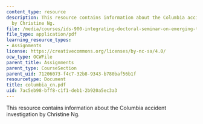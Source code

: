 ```yaml
---
content_type: resource
description: This resource contains information about the Columbia accident investigation
  by Christine Ng.
file: /media/courses/ids-900-integrating-doctoral-seminar-on-emerging-technologies-fall-2005/7ac5eb98bff8c1f1deb12b920a5ec3a3_columbia_cn.pdf
file_type: application/pdf
learning_resource_types:
- Assignments
license: https://creativecommons.org/licenses/by-nc-sa/4.0/
ocw_type: OCWFile
parent_title: Assignments
parent_type: CourseSection
parent_uid: 71206073-f4c7-32b8-9343-b780baf56b1f
resourcetype: Document
title: columbia_cn.pdf
uid: 7ac5eb98-bff8-c1f1-deb1-2b920a5ec3a3
---
```

This resource contains information about the Columbia accident investigation by Christine Ng.